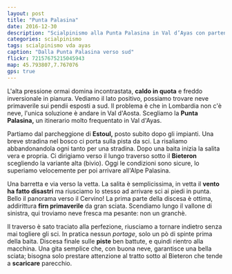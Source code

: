 ```yaml
---
layout: post
title: "Punta Palasina"
date: 2016-12-30
description: "Scialpinismo alla Punta Palasina in Val d’Ayas con partenza da Estoul"
categories: scialpinismo
tags: scialpinismo vda ayas
caption: "Dalla Punta Palasina verso sud"
flickr: 72157675215045943
map: 45.793807,7.767076
gps: true
---
```


L'alta pressione ormai domina incontrastata, **caldo in quota** e freddo inversionale in pianura. Vediamo il lato positivo, possiamo trovare neve primaverile sui pendii esposti a sud. Il problema è che in Lombardia non c'è neve, l'unica soluzione è andare in Val d'Aosta. Scegliamo la **Punta Palasina,** un itinerario molto frequentato in Val d'Ayas. 

Partiamo dal parcheggione di **Estoul,** posto subito dopo gli impianti. Una breve stradina nel bosco ci porta sulla pista da sci. La risaliamo abbandonandola ogni tanto per una stradina. Dopo una baita inizia la salita vera e propria. Ci dirigiamo verso il lungo traverso sotto il **Bieteron** scegliendo la variante alta (bivio). Oggi le condizioni sono sicure, lo superiamo velocemente per poi arrivare all'Alpe Palasina.

Una barretta e via verso la vetta. La salita è semplicissima, in vetta il **vento ha fatto disastri** ma riusciamo lo stesso ad arrivare sci ai piedi in punta. Bello il panorama verso il Cervino! La prima parte della discesa è ottima, addirittura **firn primaverile** da gran sciata. Scendiamo lungo il vallone di sinistra, qui troviamo neve fresca ma pesante: non un granchè.

Il traverso è sato traciato alla perfezione, riusciamo a tornare indietro senza mai togliere gli sci. In pratica nessun *portage*, solo un pò di spinte prima della baita. Discesa finale sulle **piste** ben battute, e quindi rientro alla macchina. Una gita semplice che, con buona neve, garantisce una bella sciata; bisogna solo prestare attenzione al tratto sotto al Bieteron che tende a **scaricare** parecchio.



